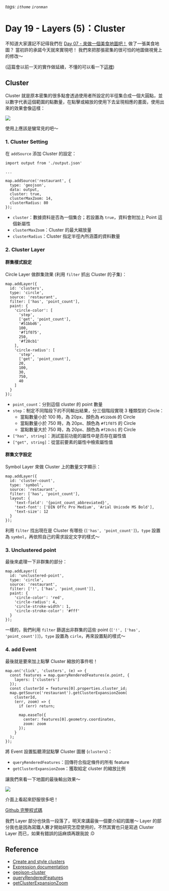 ###### tags: `ithome` `ironman`
# Day 19 - Layers (5)：Cluster

不知道大家還記不記得我們在 [Day 07 - 來做一個美食地圖吧！](https://ithelp.ithome.com.tw/articles/10296538) 做了一張美食地圖？
當初許的承諾今天就來實現吧！
我們來把那張密集的很可怕的地圖做視覺上的修改～

(這篇會以前一天的實作做延續，不懂的可以看一下[這裡](https://ithelp.ithome.com.tw/articles/10303518))

## Cluster
Cluster 就是原本密集的很多點會透過使用者所設定的半徑集合成一個大圓點，並以數字代表這個範圍的點數量，在點擊或縮放的使用下去呈現相應的畫面，使用出來的效果會像這樣：

![](https://i.imgur.com/ogoLSIJ.png)

使用上應該是蠻常見的吧～

### 1. Cluster Setting
在 `addSource` 添加 Cluster 的設定：

```jsx=
import output from './output.json'

...

map.addSource('restaurant', {
  type: 'geojson',
  data: output,
  cluster: true,
  clusterMaxZoom: 14,
  clusterRadius: 80
});
```

- `cluster`：數據資料是否為一個集合；若設置為 `true`，資料會附加上 Point 這個新屬性
- `clusterMaxZoom`：Cluster 的最大縮放量
- `clusterRadius`：Cluster 指定半徑內所涵蓋的資料數量

### 2. Cluster Layer
#### 群集樣式設定
Circle Layer 做群集效果 (利用 `filter` 抓出 Cluster 的子集)：

```jsx=
map.addLayer({
  id: 'clusters',
  type: 'circle',
  source: 'restaurant',
  filter: ['has', 'point_count'],
  paint: {
    'circle-color': [
      'step',
      ['get', 'point_count'],
      '#51bbd6',
      100,
      '#f1f075',
      250,
      '#f28cb1'
    ],
    'circle-radius': [
      'step',
      ['get', 'point_count'],
      20,
      100,
      30,
      750,
      40
    ]
  }
});
```

- `point_count`：分到這個 cluster 的 point 數量
- `step`：制定不同階段下的不同輸出結果，分三個階段實現 3 種類型的 Circle：
    - 當點數量小於 100 時，為 20px、顏色為 `#51bbd6` 的 Circle
    - 當點數量小於 750 時，為 20px、顏色為 `#f1f075` 的 Circle
    - 當點數量大於 750 時，為 20px、顏色為 `#f28cb1` 的 Circle
- `["has", string]`：測試當前功能的屬性中是否存在屬性值
- `["get", string]`：從當前要素的屬性中檢索屬性值


#### 群集文字設定
Symbol Layer 來做 Cluster 上的數量文字顯示：
```jsx=
map.addLayer({
  id: 'cluster-count',
  type: 'symbol',
  source: 'restaurant',
  filter: ['has', 'point_count'],
  layout: {
    'text-field': '{point_count_abbreviated}',
    'text-font': ['DIN Offc Pro Medium', 'Arial Unicode MS Bold'],
    'text-size': 12
  }
});
```

利用 `filter` 找出現在是 Cluster 有哪些 (`['has', 'point_count']`)，`type` 設置為 `symbol`，再依照自己的需求設定文字的樣式～

### 3. Unclustered point
最後來處理一下非群集的部分：

```jsx=
map.addLayer({
  id: 'unclustered-point',
  type: 'circle',
  source: 'restaurant',
  filter: ['!', ['has', 'point_count']],
  paint: {
    'circle-color': 'red',
    'circle-radius': 4,
    'circle-stroke-width': 1,
    'circle-stroke-color': '#fff'
  }
});
```

一樣的，我們利用 `filter` 篩選出非群集的這些 point (`['!', ['has', 'point_count']]`)，`type` 設置為 `cirle`，再來設置點的樣式～

### 4. add Event
最後就是要來加上點擊 Cluster 縮放的事件啦！

```jsx=
map.on('click', 'clusters', (e) => {
  const features = map.queryRenderedFeatures(e.point, {
    layers: ['clusters']
  });
  const clusterId = features[0].properties.cluster_id;
  map.getSource('restaurant').getClusterExpansionZoom(
    clusterId,
    (err, zoom) => {
      if (err) return;
  
      map.easeTo({
        center: features[0].geometry.coordinates,
        zoom: zoom
      });
    }
  );
});
```

將 Event 設置監聽滑鼠點擊 Cluster 圖層 (`clusters`)：
- `queryRenderedFeatures`：回傳符合指定條件的所有 feature
- `getClusterExpansionZoom`：獲取給定 cluster 的縮放比例

讓我們來看一下地圖的最後輸出效果～

![](https://i.imgur.com/kjANQYM.png)

介面上看起來舒服很多吧！

[Github 完整程式碼](https://github.com/no-ttt/ithome/tree/Cluster_Layer)


我們 Layer 部分也快告一段落了，明天來講最後一個要介紹的圖層～
Layer 的部分我也是因為寫鐵人賽才開始研究怎麼使用的，不然其實也只是寫過 Cluster Layer 而已，如果有錯誤的話麻煩再跟我說 :D



## Reference
- [Create and style clusters](https://docs.mapbox.com/mapbox-gl-js/style-spec/layers/#circle)
- [Expression documentation](https://docs.mapbox.com/mapbox-gl-js/style-spec/expressions/)
- [geojson-cluster](https://docs.mapbox.com/mapbox-gl-js/style-spec/sources/#geojson-cluster)
- [queryRenderedFeatures](https://docs.mapbox.com/mapbox-gl-js/api/map/#map#queryrenderedfeatures)
- [getClusterExpansionZoom](https://docs.mapbox.com/mapbox-gl-js/api/sources/#geojsonsource#getclusterexpansionzoom)
